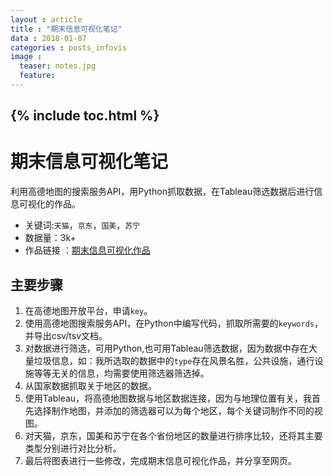 ```yaml
---
layout : article
title : "期末信息可视化笔记"
data : 2018-01-07
categories : posts_infovis
image :
  teaser: notes.jpg
  feature:
---
```

{% include toc.html %}
---

# 期末信息可视化笔记

利用高德地图的搜索服务API，用Python抓取数据，在Tableau筛选数据后进行信息可视化的作品。
- 关键词:```天猫```，```京东```，```国美```，```苏宁```
- 数据量：3k+
- 作品链接 ：[期末信息可视化作品](/infovis/final_work/)

## 主要步骤
1. 在高德地图开放平台，申请```key```。
2. 使用高德地图搜索服务API，在Python中编写代码，抓取所需要的```keywords```，并导出csv/tsv文档。
3. 对数据进行筛选，可用Python,也可用Tableau筛选数据，因为数据中存在大量垃圾信息，如：我所选取的数据中的```type```存在风景名胜，公共设施，通行设施等等无关的信息，均需要使用筛选器筛选掉。
4. 从国家数据抓取关于地区的数据。
5. 使用Tableau，将高德地图数据与地区数据连接，因为与地理位置有关，我首先选择制作地图，并添加的筛选器可以为每个地区，每个关键词制作不同的视图。
6. 对天猫，京东，国美和苏宁在各个省份地区的数量进行排序比较，还将其主要类型分别进行对比分析。
7. 最后将图表进行一些修改，完成期末信息可视化作品，并分享至网页。
